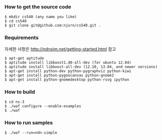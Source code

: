 ### How to get the source code
```
$ mkdir cs540 (any name you like)
$ cd cs540
$ git clone git@github.com:njurn/cs540.git .
```

### Requirements
자세한 사항은 http://ndnsim.net/getting-started.html 참고 
```
$ apt-get aptitude
$ aptitude install libboost1.48-all-dev (for ubuntu 12.04)
$ aptitude install libboost-all-dev (12.10, 13.04, and newer versions)
$ apt-get install python-dev python-pygraphviz python-kiwi
$ apt-get install python-pygoocanvas python-gnome2
$ apt-get install python-gnomedesktop python-rsvg ipython
```
### How to build
```
$ cd ns-3
$ ./waf configure --enable-examples
$ ./waf
```
### How to run samples
```
$ ./waf --run=ndn-simple
```

